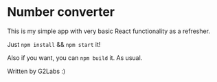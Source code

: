 # Number converter

This is my simple app with very basic React functionality as a refresher.

Just `npm install` && `npm start` it!

Also if you want, you can `npm build` it. As usual.

Written by G2Labs :)
